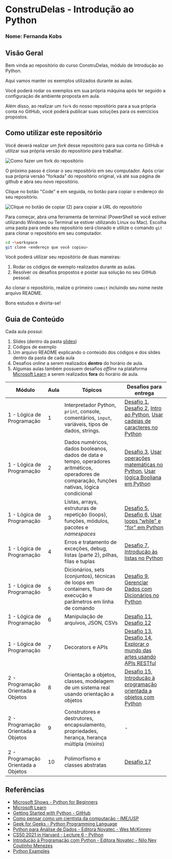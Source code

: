 # ConstruDelas - Introdução ao Python
### Nome: Fernanda Kobs

## Visão Geral
Bem vinda ao repositório do curso ConstruDelas, módulo de Introdução ao Python.

Aqui vamos manter os exemplos utilizados durante as aulas.

Você poderá rodar os exemplos em sua própria máquina após ter seguido a configuração de ambiente proposta em aula.

Além disso, ao realizar um `fork` do nosso repositório para a sua própria conta no GitHub, você poderá publicar suas soluções para os exercícios propostos.

## Como utilizar este repositório
Você deverá realizar um _fork_ desse repositório para sua conta no GitHub e utilizar sua própria versão do repositório para trabalhar.

![Como fazer um fork do repositório](imagens/fork.png "Como fazer um fork do repositório")

O próximo passo é clonar o seu repositório em seu computador.
Após criar sua própria versão "forkada" do repositório original, vá até sua página de github e abra seu novo repositório.

Clique no botão "Code" e em seguida, no botão para copiar o endereço do seu repositório.

![Clique no botão de copiar (2) para copiar a URL do repositório](imagens/clone.png "Clonando o seu repositório para seu computador")

Para começar, abra uma ferramenta de terminal (PowerShell se você estiver utilizando Windows ou Terminal se estiver utilizando Linux ou Mac). Escolha uma pasta para onde seu repositório será clonado e utilize o comando `git` para clonar o repositório em seu computador.

``` bash
cd ~\workspace
git clone <endereço que você copiou>
```

Você poderá utilizar seu repositório de duas maneiras:

1. Rodar os códigos de exemplo realizados durante as aulas.
2. Resolver os desafios propostos e postar sua solução no seu GitHub pessoal.

Ao clonar o repositório, realize o primeiro `commit` incluindo seu nome neste arquivo README.

Bons estudos e divirta-se!

## Guia de Conteúdo

Cada aula possui:

1. Slides (dentro da pasta [slides](./slides))
2. Códigos de exemplo
3. Um arquivo README explicando o conteúdo dos códigos e dos slides dentro da pasta de cada aula
4. Desafios _online_ a serem realizados **dentro** do horário de aula.
5. Algumas aulas também possuem desafios _offline_ na plataforma [Microsoft Learn](https://docs.microsoft.com/pt-BR/learn/) a serem realizados **fora** do horário de aula.


|                 Módulo               | Aula |                        Tópicos                               |       Desafios para entrega        |
| ------------------------------------ | ---- | ------------------------------------------------------------ | ---------------------------------- |
| 1 - Lógica de Programação            |  1   | Interpretador Python, `print`, console, comentários, `input`, variáveis, tipos de dados, strings. | [Desafio 1](./aula01/04_desafio_1.py), [Desafio 2](./aula01/07_desafio_2.py), [Intro ao Python](https://docs.microsoft.com/pt-br/learn/modules/intro-to-python/), [Usar cadeias de caracteres no Python](https://docs.microsoft.com/pt-br/learn/modules/python-strings/) | 
| 1 - Lógica de Programação            |  2   | Dados numéricos, dados booleanos, dados de data e tempo, operadores aritméticos, operadores de comparação, funções nativas, lógica condicional |  [Desafio 3](./aula02/04_desafio_3.py), [Usar operações matemáticas no Python](https://docs.microsoft.com/pt-br/learn/modules/python-math-operators/), [Usar lógica Booliana em Python](https://docs.microsoft.com/pt-br/learn/modules/python-boolean-types/) | 
| 1 - Lógica de Programação            |  3   | Listas, arrays, estruturas de repetição (loops), funções, módulos, pacotes e _namespaces_ | [Desafio 5](./aula03/03_desafio_5.py), [Desafio 6](./aula03/06_desafio_6.py), [Usar loops "while" e "for" em Python](https://docs.microsoft.com/pt-br/learn/modules/python-loops/)|
| 1 - Lógica de Programação            |  4   | Erros e tratamento de exceções, debug, listas (parte 2), pilhas, filas e tuplas | [Desafio 7](./aula04/03_desafio_7.py), [Introdução às listas no Python](https://docs.microsoft.com/pt-br/learn/modules/intro-python-lists/) |
| 1 - Lógica de Programação            |  5   | Dicionários, sets (conjuntos), técnicas de loops em containers, fluxo de execução e parâmetros em linha de comando | [Desafio 9](./aula05/03_desafio_9.py), [Gerenciar Dados com Dicionários no Python](https://docs.microsoft.com/pt-br/learn/modules/python-dictionaries/) |
| 1 - Lógica de Programação            |  6   | Manipulação de arquivos, JSON, CSVs | [Desafio 11](./aula06/04_desafio_11.py), [Desafio 12](./aula06/08_desafio_12.py) | 
| 1 - Lógica de Programação            |  7   | Decorators e APIs | [Desafio 13](./aula07/03_desafio_13.py), [Desafio 14](./aula07/07_desafio_14.py), [Explorar o mundo das artes usando APIs RESTful](https://docs.microsoft.com/pt-br/learn/modules/use-apis-discover-museum-art/) |
| 2 - Programação Orientada a Objetos  |  8   | Orientação a objetos, classes, modelagem de um sistema real usando orientação a objetos | [Desafio 15](./aula08/02_desafio_15.py), [Introdução à programação orientada a objetos com Python](https://docs.microsoft.com/pt-br/learn/modules/python-object-oriented-programming/) |
| 2 - Programação Orientada a Objetos  |  9   | Construtores e destrutores, encapsulamento, propriedades, herança, herança múltipla (_mixins_) | - |
| 2 - Programação Orientada a Objetos  |  10  | Polimorfismo e classes abstratas | [Desafio 17](./aula10/03_desafio_17.py) |

## Referências
* [Microsoft Shows - Python for Beginners](https://docs.microsoft.com/pt-br/shows/intro-to-python-development/)
* [Microsoft Learn](https://docs.microsoft.com/pt-br/learn/)
* [Getting Started with Python - GitHub](https://github.com/microsoft/c9-python-getting-started)
* [Como pensar como um cientista da computação - IME/USP](https://panda.ime.usp.br/pensepy/static/pensepy/index.html)
* [Geek for Geeks - Python Programming Language](https://www.geeksforgeeks.org/python-programming-language/)
* [Python para Análise de Dados - Editora Novatec - Wes McKinney](https://leitura.com.br/python-para-analise-de-dados-L006-9788575226476)
* [CS50 2021 in Harvard - Lecture 6 - Python](https://youtu.be/ky-24RvI57s)
* [Introdução à Programação com Python - Editora Novatec - Nilo Ney Coutinho Menezes](https://www.amazon.com.br/Introdu%C3%A7%C3%A3o-Programa%C3%A7%C3%A3o-com-Python-Algoritmos/dp/8575227181/)
* [Python Examples](https://pythonexamples.org/)